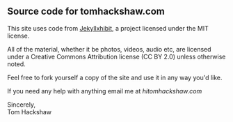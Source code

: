 ## Source code for tomhackshaw.com

This site uses code from [Jekyllxhibit][jk], a project licensed under the MIT license.

All of the material, whether it be photos, videos, audio etc, are licensed under a Creative Commons Attribution license (CC BY 2.0) unless otherwise noted.

Feel free to fork yourself a copy of the site and use it in any way you'd like.

If you need any help with anything email me at _hi<at>tomhackshaw.com_

Sincerely,
<br>
Tom Hackshaw




[jk]: https://github.com/colaborativa/Jekyllxhibit

